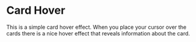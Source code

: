 # Card Hover
This is a simple card hover effect. When you place your cursor over the cards there is a nice hover effect that reveals information about the card.

